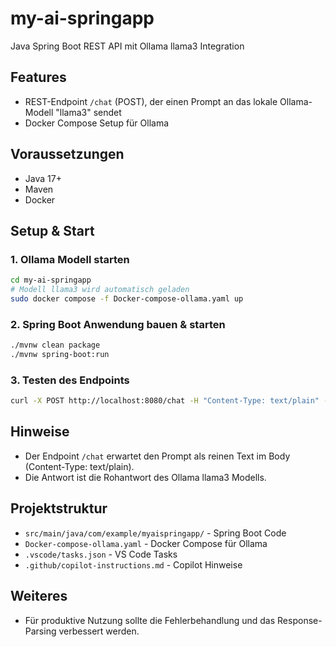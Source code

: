 # my-ai-springapp

Java Spring Boot REST API mit Ollama llama3 Integration

## Features
- REST-Endpoint `/chat` (POST), der einen Prompt an das lokale Ollama-Modell "llama3" sendet
- Docker Compose Setup für Ollama

## Voraussetzungen
- Java 17+
- Maven
- Docker

## Setup & Start

### 1. Ollama Modell starten
```bash
cd my-ai-springapp
# Modell llama3 wird automatisch geladen
sudo docker compose -f Docker-compose-ollama.yaml up
```

### 2. Spring Boot Anwendung bauen & starten
```bash
./mvnw clean package
./mvnw spring-boot:run
```

### 3. Testen des Endpoints
```bash
curl -X POST http://localhost:8080/chat -H "Content-Type: text/plain" -d "Was ist KI?"
```

## Hinweise
- Der Endpoint `/chat` erwartet den Prompt als reinen Text im Body (Content-Type: text/plain).
- Die Antwort ist die Rohantwort des Ollama llama3 Modells.

## Projektstruktur
- `src/main/java/com/example/myaispringapp/` - Spring Boot Code
- `Docker-compose-ollama.yaml` - Docker Compose für Ollama
- `.vscode/tasks.json` - VS Code Tasks
- `.github/copilot-instructions.md` - Copilot Hinweise

## Weiteres
- Für produktive Nutzung sollte die Fehlerbehandlung und das Response-Parsing verbessert werden.
